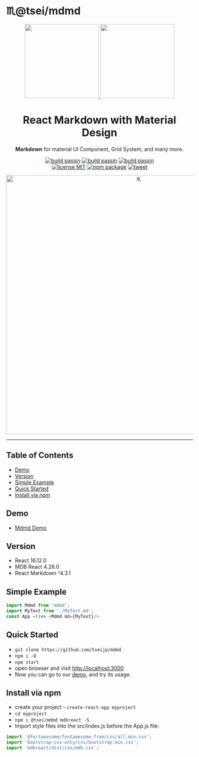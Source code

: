 # ♏@tsei/mdmd

<p align="center">
  <a href="https://tsei.jp/mdmd/">
    <img width="200" src="https://res.cloudinary.com/dpimrj9cp/image/upload/v1588347839/md.png"/>
    <img width="200" src="https://res.cloudinary.com/dpimrj9cp/image/upload/v1588347839/md.png"/>
  </a>
</p>

<h1 align="center">️React Ⅿarkⅾown with Ⅿaterial Ⅾesign</h1>
<p align="center"><b>Markdown</b> for material UI Component, Grid System, and many more.</p>

<p align="center">
    <a href="https://github.com/tseijp/mdmd"><img alt="build passin"src="https://img.shields.io/badge/build-✔-green.svg"/></a>
    <a href="https://github.com/tseijp/mdmd"><img alt="build passin"src="https://img.shields.io/badge/types-✔-yellow.svg"/></a>
    <a href="https://github.com/tseijp/mdmd"><img alt="build passin"src="https://img.shields.io/badge/demos-✔-red.svg"/></a>
    <br/>
    <a href="https://github.com/tseijp/mdmd"><img alt="license MIT" src="https://img.shields.io/badge/license-MIT-green.svg"/></a>
    <a href="https://www.npmjs.com/package/@tsei/mdmd"><img alt="npm package" src="https://img.shields.io/badge/npm_package-2.0.3-green.svg"/></a>
    <a href="https://twitter.com/intent/tweet?url=https://tsei.jp/mdmd/about/&text=React Ⅿarkⅾown with Ⅿaterial Ⅾesign"><img alt="tweet" src="https://img.shields.io/twitter/url?style=social&url=https%3A%2F%2Ftwitter.com%2Ftseijp"/></a>
</p>

<p align="center">
  <a href="https://tsei.jp/mdmd/basic" target="_blank">
    <img alt="♏" width="700px" src="https://res.cloudinary.com/dpimrj9cp/image/upload/c_scale,w_1000/v1588494236/MDMD.png" alt="page"/>
  </a>
</p>

<hr/>

## Table of Contents

- [Demo](#Demo)  
- [Version](#version)  
- [Simple Example](#simple-example)
- [Quick Started](#quick-started)  
- [Install via npm](#install-via-npm)  

## Demo

- [Mdmd Demo](https://tsei.jp/mdmd)

## Version

- React 16.12.0
- MDB React 4.26.0
- React Markdown ^4.3.1

## Simple Example

```js
import Mdmd from 'mdmd';
import MyText from './MyText.md';
const App =()=> <Mdmd md={MyText}/>
```

## Quick Started

- `git clone https://github.com/tseijp/mdmd`
- `npm i -D`
- `npm start`
- open browser and visit [http://localhost:3000](http://localhost:3000)
- Now you can go to our [demo](https://tsei.jp/mdmd), and try its usage.

## Install via npm

- create your project - `create-react-app myproject`
- `cd myproject`
- `npm i @tsei/mdmd mdbreact -S`
- Import style files into the src/index.js before the App.js file:

```js
import '@fortawesome/fontawesome-free/css/all.min.css';
import 'bootstrap-css-only/css/bootstrap.min.css';
import 'mdbreact/dist/css/mdb.css';
```
